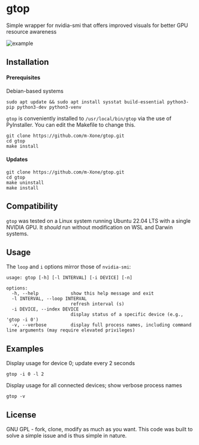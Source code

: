 # gtop
Simple wrapper for nvidia-smi that offers improved visuals for better GPU resource awareness

![example](https://github.com/m-Xone/gtop/assets/19239090/528b4bfb-13dd-4038-886f-09197c319f9b)


## Installation

#### Prerequisites

Debian-based systems

    sudo apt update && sudo apt install sysstat build-essential python3-pip python3-dev python3-venv

`gtop` is conveniently installed to `/usr/local/bin/gtop` via the use of PyInstaller. You can edit the Makefile to change this.

    git clone https://github.com/m-Xone/gtop.git
    cd gtop
    make install

#### Updates

    git clone https://github.com/m-Xone/gtop.git
    cd gtop
    make uninstall
    make install

## Compatibility

`gtop` was tested on a Linux system running Ubuntu 22.04 LTS with a single NVIDIA GPU. It _should_ run without modification on WSL and Darwin systems.

## Usage

The `loop` and `i` options mirror those of `nvidia-smi`:

    usage: gtop [-h] [-l INTERVAL] [-i DEVICE] [-n]

    options:
      -h, --help            show this help message and exit
      -l INTERVAL, --loop INTERVAL
                            refresh interval (s)
      -i DEVICE, --index DEVICE
                            display status of a specific device (e.g., 'gtop -i 0')
      -v, --verbose         display full process names, including command line arguments (may require elevated privileges)

## Examples

Display usage for device 0; update every 2 seconds

    gtop -i 0 -l 2

Display usage for all connected devices; show verbose process names
  
    gtop -v

## License

GNU GPL - fork, clone, modify as much as you want. This code was built to solve a simple issue and is thus simple in nature.
